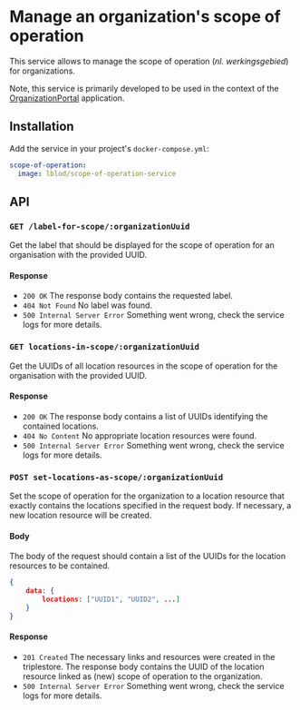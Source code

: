 # Manage an organization's scope of operation

This service allows to manage the scope of operation (*nl. werkingsgebied*) for organizations.

Note, this service is primarily developed to be used in the context of the [OrganizationPortal](https://github.com/lblod/app-organization-portal) application.

## Installation
Add the service in your project's `docker-compose.yml`:

```yaml
scope-of-operation:
  image: lblod/scope-of-operation-service
```

## API
### `GET /label-for-scope/:organizationUuid`
Get the label that should be displayed for the scope of operation for an organisation with the provided UUID.

#### Response
- `200 OK` The response body contains the requested label.
- `404 Not Found` No label was found.
- `500 Internal Server Error` Something went wrong, check the service logs for more details.

### `GET locations-in-scope/:organizationUuid`
Get the UUIDs of all location resources in the scope of operation for the organisation with the provided UUID.

#### Response
- `200 OK` The response body contains a list of UUIDs identifying the contained locations.
- `404 No Content` No appropriate location resources were found.
- `500 Internal Server Error` Something went wrong, check the service logs for more details.

### `POST set-locations-as-scope/:organizationUuid`
Set the scope of operation for the organization to a location resource that exactly contains the locations specified in the request body. If necessary, a new location resource will be created.

#### Body
The body of the request should contain a list of the UUIDs for the location resources to be contained.

```json
{
    data: {
        locations: ["UUID1", "UUID2", ...]
    }
}
```

#### Response
- `201 Created` The necessary links and resources were created in the triplestore. The response body contains the UUID of the location resource linked as (new) scope of operation to the organization.
- `500 Internal Server Error` Something went wrong, check the service logs for more details.

